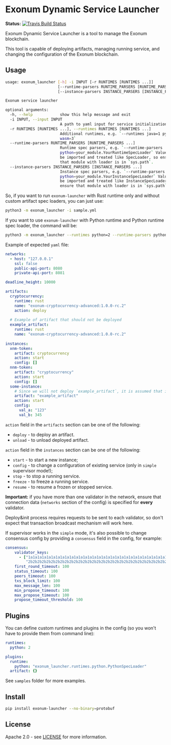 # Exonum Dynamic Service Launcher

**Status:**
[![Travis Build Status](https://travis-ci.org/exonum/exonum-launcher.svg?branch=master)](https://travis-ci.org/exonum/exonum-launcher)

Exonum Dynamic Service Launcher is a tool to manage the Exonum blockchain.

This tool is capable of deploying artifacts, managing running service, and
changing the configuration of the Exonum blockchain.

## Usage

```sh
usage: exonum_launcher [-h] -i INPUT [-r RUNTIMES [RUNTIMES ...]]
                       [--runtime-parsers RUNTIME_PARSERS [RUNTIME_PARSERS ...]]
                       [--instance-parsers INSTANCE_PARSERS [INSTANCE_PARSERS ...]]

Exonum service launcher

optional arguments:
  -h, --help            show this help message and exit
  -i INPUT, --input INPUT
                        A path to yaml input for service initialization
  -r RUNTIMES [RUNTIMES ...], --runtimes RUNTIMES [RUNTIMES ...]
                        Additional runtimes, e.g. `--runtimes java=1 python=2
                        wasm=3`
  --runtime-parsers RUNTIME_PARSERS [RUNTIME_PARSERS ...]
                        Runtime spec parsers, e.g. `--runtime-parsers
                        python=your_module.YourRuntimeSpecLoader` Values will
                        be imported and treated like SpecLoader, so ensure
                        that module with loader is in `sys.path`.
  --instance-parsers INSTANCE_PARSERS [INSTANCE_PARSERS ...]
                        Instance spec parsers, e.g. `--runtime-parsers
                        python=your_module.YourInstanceSpecLoader` Values will
                        be imported and treated like InstanceSpecLoader, so
                        ensure that module with loader is in `sys.path`.
```

So, if you want to run `exonum-launcher` with Rust runtime only and without custom artifact spec loaders, you can just use:

```sh
python3 -m exonum_launcher -i sample.yml
```

If you want to use `exonum-launcher` with Python runtime and Python runtime spec loader, the command will be:

```sh
python3 -m exonum_launcher --runtimes python=2 --runtime-parsers python=exonum_launcher.runtimes.python.PythonSpecLoader -i sample.yml
```

Example of expected `yaml` file:

```yaml
networks:
  - host: "127.0.0.1"
    ssl: false
    public-api-port: 8080
    private-api-port: 8081

deadline_height: 10000

artifacts:
  cryptocurrency:
    runtime: rust
    name: "exonum-cryptocurrency-advanced:1.0.0-rc.2"
    action: deploy
  
  # Example of artifact that should not be deployed
  example_artifact:
    runtime: rust
    name: "exonum-cryptocurrency-advanced:1.0.0-rc.2"
    
instances:
  xnm-token:
    artifact: cryptocurrency
    action: start
    config: []
  nnm-token:
    artifact: "cryptocurrency"
    action: start
    config: []
  some-instance:
    # Since we will not deploy `example_artifact`, it is assumed that it is already deployed
    artifact: "example_artifact"
    action: start
    config:
      val_a: "123"
      val_b: 345
```

`action` field in the `artifacts` section can be one of the following:

- `deploy` - to deploy an artifact.
- `unload` - to unload deployed artifact.

`action` field in the `instances` section can be one of the following:

- `start` - to start a new instance;
- `config` - to change a configuration of existing service (only in `simple` supervisor mode!);
- `stop` - to stop a running service.
- `freeze` - to freeze a running service.
- `resume` - to resume a frozen or stopped service.

**Important:** if you have more than one validator in the network, ensure that connection data
(`networks` section of the config) is specified for **every** validator.

Deploy&init process requires requests to be sent to each validator, so don't expect that transaction broadcast
mechanism will work here.

If supervisor works in the `simple` mode, it's also possible to change consensus config
by providing a `consensus` field in the config, for example:

```yaml
consensus:
    validator_keys:
      - ["1a1a1a1a1a1a1a1a1a1a1a1a1a1a1a1a1a1a1a1a1a1a1a1a1a1a1a1a1a1a1a1a",
         "2b2b2b2b2b2b2b2b2b2b2b2b2b2b2b2b2b2b2b2b2b2b2b2b2b2b2b2b2b2b2b2b"]
    first_round_timeout: 100
    status_timeout: 100
    peers_timeout: 100
    txs_block_limit: 100
    max_message_len: 100
    min_propose_timeout: 100
    max_propose_timeout: 100
    propose_timeout_threshold: 100
```

## Plugins

You can define custom runtimes and plugins in the config (so you won't have to provide them from command line):

```yaml
runtimes:
  python: 2

plugins:
  runtime:
    python: "exonum_launcher.runtimes.python.PythonSpecLoader"
  artifact: {}
```

See `samples` folder for more examples.

## Install

```sh
pip install exonum-launcher --no-binary=protobuf
```

## License

Apache 2.0 - see [LICENSE](LICENSE) for more information.
